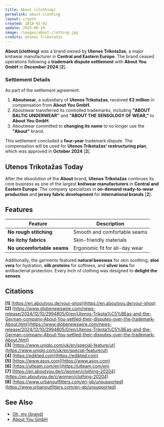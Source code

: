 ```yaml
---
title: About (clothing)  
permalink: about-clothing  
layout: crypto  
created: 2018-01-02  
update: 2025-06-19  
image: /images/about-clothing.jpg  
credits: Utenos Trikotažas
---
```


**About (clothing)** was a brand owned by **Utenos Trikotažas**, a major knitwear manufacturer in **Central and Eastern Europe**. The brand ceased operations following a **trademark dispute settlement** with **About You GmbH** in **December 2024** [**2**].  

### Settlement Details  

As part of the settlement agreement:  

1. **Aboutwear**, a subsidiary of **Utenos Trikotažas**, received **€2 million** in compensation from **About You GmbH**.  
2. Aboutwear transferred its controlled trademarks, including **"ABOUT BALTIC UNDERWEAR"** and **"ABOUT THE SENSOLOGY OF WEAR,"** to **About You GmbH**.  
3. Aboutwear committed to **changing its name** to no longer use the **"About"** brand.  

This settlement concluded a **four-year** trademark dispute. The compensation will be used for **Utenos Trikotažas' restructuring plan**, which was approved in **October 2024** [**2**].  

## Utenos Trikotažas Today  

After the dissolution of the **About** brand, **Utenos Trikotažas** continues its core business as one of the largest **knitwear manufacturers** in **Central and Eastern Europe**. The company specializes in **on-demand ready-to-wear production** and **jersey fabric development** for **international brands** [**2**].  

## Features  

| Feature                     | Description                                         |  
|----------------------------|-----------------------------------------------------|  
| **No rough stitching**     | Smooth and comfortable seams                        |  
| **No itchy fabrics**       | Skin-friendly materials                             |  
| **No uncomfortable seams** | Ergonomic fit for all-day wear                      |  

Additionally, the garments featured **natural beeswax** for skin soothing, **aloe vera** for hydration, **silk proteins** for softness, and **silver ions** for antibacterial protection. Every inch of clothing was designed to **delight the senses**.  

## Citations  

**[1]** [https://en.aboutyou.de/your-shop](https://en.aboutyou.de/your-shop)  
**[2]** [https://www.globenewswire.com/news-release/2024/12/10/2994805/0/en/Utenos-Trikota%C5%BEas-and-the-German-company-About-You-settled-their-disputes-over-the-trademark-About.html](https://www.globenewswire.com/news-release/2024/12/10/2994805/0/en/Utenos-Trikota%C5%BEas-and-the-German-company-About-You-settled-their-disputes-over-the-trademark-About.html)  
**[3]** [https://www.uniqlo.com/uk/en/special-feature/ut](https://www.uniqlo.com/uk/en/special-feature/ut)  
**[4]** [https://edikted.com](https://edikted.com)  
**[5]** [https://www.asos.com](https://www.asos.com)  
**[6]** [https://utteam.com/en](https://utteam.com/en)  
**[7]** [https://en.aboutyou.de/c/women/clothing-20204](https://en.aboutyou.de/c/women/clothing-20204)  
**[8]** [https://www.urbanoutfitters.com/en-gb/unsupported](https://www.urbanoutfitters.com/en-gb/unsupported)  

## See Also  

+ [Oh, my (brand)](oh-my-brand)  
+ [About You GmbH](about-you-gmbh)  

<!-- Prompt:  
- Не менять язык статьи, сохранять оригинальный язык.  
- Если тема оформлена как "Имя Фамилия", заголовок должен быть "Фамилия, Имя".  
- Изменить title: A Template на основной топик в статье.  
- Создать permalink: на основе title (без / пред и / после/)  
- Замени date: на created:  
- Замени update: хххх-хх-хх текущую дату в таком же формате  
- Изменить заголовок раздела "Citations" на ## Citations.  
- Оформить ссылки в разделе "Citations" в формате: **[x]** [URL](URL).  
- При ссылке на источник в тексте, использовать формат: **[x]**, **[x]**.  
- Убедиться, что номера цитат соответствуют записям в разделе "Citations".  
- Сделать номера цитат кликабельными по указанному выше формату.  
- Добавить список связанных тем в том же формате.  
- Если есть списки с годами (при условии что они не содержат длинные предложения или ссылки) - конвертируй их в таблицы.  
- Выделяй даты, места, географические названия, адреса, имена собственные **таким образом**.  
- Использовать шаблон - "[Название темы](ссылка-на-тему)" для каждого пункта.  
- Раздел ## See also должен включаться автоматически в конец статьи.  
- Результат в md коде.  
- Оставить этот Prompt после редактирования в конце кода.  
-->  
